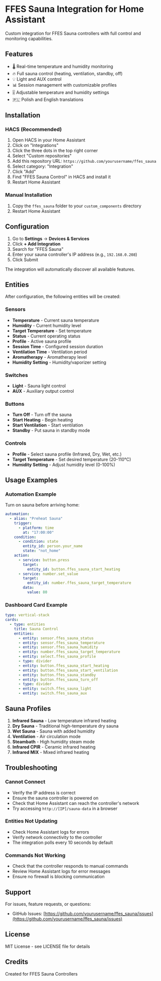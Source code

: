 # FFES Sauna Integration for Home Assistant

Custom integration for FFES Sauna controllers with full control and monitoring capabilities.

## Features

- 🌡️ Real-time temperature and humidity monitoring
- 🔥 Full sauna control (heating, ventilation, standby, off)
- 💡 Light and AUX control
- 📊 Session management with customizable profiles
- 🎚️ Adjustable temperature and humidity settings
- 🇵🇱 Polish and English translations

## Installation

### HACS (Recommended)

1. Open HACS in your Home Assistant
2. Click on "Integrations"
3. Click the three dots in the top right corner
4. Select "Custom repositories"
5. Add this repository URL: `https://github.com/yourusername/ffes_sauna`
6. Select category: "Integration"
7. Click "Add"
8. Find "FFES Sauna Control" in HACS and install it
9. Restart Home Assistant

### Manual Installation

1. Copy the `ffes_sauna` folder to your `custom_components` directory
2. Restart Home Assistant

## Configuration

1. Go to **Settings** → **Devices & Services**
2. Click **+ Add Integration**
3. Search for "FFES Sauna"
4. Enter your sauna controller's IP address (e.g., `192.168.0.208`)
5. Click Submit

The integration will automatically discover all available features.

## Entities

After configuration, the following entities will be created:

### Sensors
- **Temperature** - Current sauna temperature
- **Humidity** - Current humidity level
- **Target Temperature** - Set temperature
- **Status** - Current operating status
- **Profile** - Active sauna profile
- **Session Time** - Configured session duration
- **Ventilation Time** - Ventilation period
- **Aromatherapy** - Aromatherapy level
- **Humidity Setting** - Humidity/vaporizer setting

### Switches
- **Light** - Sauna light control
- **AUX** - Auxiliary output control

### Buttons
- **Turn Off** - Turn off the sauna
- **Start Heating** - Begin heating
- **Start Ventilation** - Start ventilation
- **Standby** - Put sauna in standby mode

### Controls
- **Profile** - Select sauna profile (Infrared, Dry, Wet, etc.)
- **Target Temperature** - Set desired temperature (20-110°C)
- **Humidity Setting** - Adjust humidity level (0-100%)

## Usage Examples

### Automation Example

Turn on sauna before arriving home:

```yaml
automation:
  - alias: "Preheat Sauna"
    trigger:
      - platform: time
        at: "17:00:00"
    condition:
      - condition: state
        entity_id: person.your_name
        state: "not_home"
    action:
      - service: button.press
        target:
          entity_id: button.ffes_sauna_start_heating
      - service: number.set_value
        target:
          entity_id: number.ffes_sauna_target_temperature
        data:
          value: 80
```

### Dashboard Card Example

```yaml
type: vertical-stack
cards:
  - type: entities
    title: Sauna Control
    entities:
      - entity: sensor.ffes_sauna_status
      - entity: sensor.ffes_sauna_temperature
      - entity: sensor.ffes_sauna_humidity
      - entity: number.ffes_sauna_target_temperature
      - entity: select.ffes_sauna_profile
      - type: divider
      - entity: button.ffes_sauna_start_heating
      - entity: button.ffes_sauna_start_ventilation
      - entity: button.ffes_sauna_standby
      - entity: button.ffes_sauna_turn_off
      - type: divider
      - entity: switch.ffes_sauna_light
      - entity: switch.ffes_sauna_aux
```

## Sauna Profiles

1. **Infrared Sauna** - Low temperature infrared heating
2. **Dry Sauna** - Traditional high-temperature dry sauna
3. **Wet Sauna** - Sauna with added humidity
4. **Ventilation** - Air circulation mode
5. **Steambath** - High humidity steam mode
6. **Infrared CPIR** - Ceramic infrared heating
7. **Infrared MIX** - Mixed infrared heating

## Troubleshooting

### Cannot Connect
- Verify the IP address is correct
- Ensure the sauna controller is powered on
- Check that Home Assistant can reach the controller's network
- Try accessing `http://[IP]/sauna-data` in a browser

### Entities Not Updating
- Check Home Assistant logs for errors
- Verify network connectivity to the controller
- The integration polls every 10 seconds by default

### Commands Not Working
- Check that the controller responds to manual commands
- Review Home Assistant logs for error messages
- Ensure no firewall is blocking communication

## Support

For issues, feature requests, or questions:
- GitHub Issues: [https://github.com/yourusername/ffes_sauna/issues](https://github.com/yourusername/ffes_sauna/issues)

## License

MIT License - see LICENSE file for details

## Credits

Created for FFES Sauna Controllers

